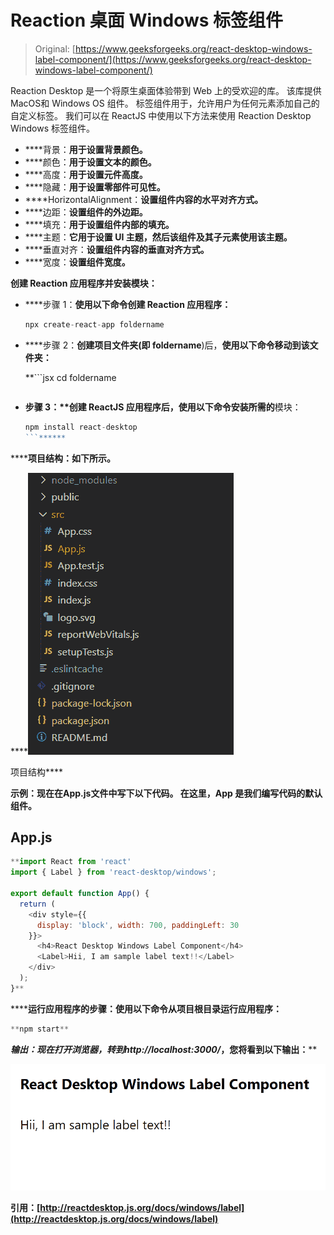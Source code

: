 # Reaction 桌面 Windows 标签组件

> Original: [https://www.geeksforgeeks.org/react-desktop-windows-label-component/](https://www.geeksforgeeks.org/react-desktop-windows-label-component/)

Reaction Desktop 是一个将原生桌面体验带到 Web 上的受欢迎的库。 该库提供MacOS和 Windows OS 组件。 标签组件用于，允许用户为任何元素添加自己的自定义标签。 我们可以在 ReactJS 中使用以下方法来使用 Reaction Desktop Windows 标签组件。

*   ****背景：**用于设置背景颜色。**
*   ****颜色：**用于设置文本的颜色。**
*   ****高度：**用于设置元件高度。**
*   ****隐藏：**用于设置零部件可见性。**
*   ****HorizontalAlignment：**设置组件内容的水平对齐方式。**
*   ****边距：**设置组件的外边距。**
*   ****填充：**用于设置组件内部的填充。**
*   ****主题：**它用于设置 UI 主题，然后该组件及其子元素使用该主题。**
*   ****垂直对齐：**设置组件内容的垂直对齐方式。**
*   ****宽度：**设置组件宽度。**

****创建 Reaction 应用程序并安装模块：****

*   ****步骤 1：**使用以下命令创建 Reaction 应用程序：**

    ```jsx
    npx create-react-app foldername
    ```

*   ****步骤 2：**创建项目文件夹(即 foldername**)后，**使用以下命令移动到该文件夹：**

     **```jsx
    cd foldername
    ```** 
*   ****步骤 3：**创建 ReactJS 应用程序后，使用以下命令安装所需的****模块：

    ```jsx
    npm install react-desktop
    ```****** 

********项目结构：**如下所示。******

****![](img/f04ae0d8b722a9fff0bd9bd138b29c23.png)

项目结构**** 

******示例：**现在在**App.js**文件中写下以下代码。 在这里，App 是我们编写代码的默认组件。****

## ****App.js****

```jsx
**import React from 'react'
import { Label } from 'react-desktop/windows';

export default function App() {
  return (
    <div style={{
      display: 'block', width: 700, paddingLeft: 30
    }}>
      <h4>React Desktop Windows Label Component</h4>
      <Label>Hii, I am sample label text!!</Label>
    </div>
  );
}**
```

******运行应用程序的步骤：**使用以下命令从项目根目录运行应用程序：****

```jsx
**npm start**
```

******输出：**现在打开浏览器，转到***http://localhost:3000/***，您将看到以下输出：****

****![](img/af38c9c57540615214364f80e1122763.png)****

******引用：**[http://reactdesktop.js.org/docs/windows/label](http://reactdesktop.js.org/docs/windows/label)****